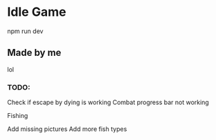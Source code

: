 # Idle Game

npm run dev

## Made by me

lol

### TODO:

Check if escape by dying is working
Combat progress bar not working

Fishing

Add missing pictures
Add more fish types
